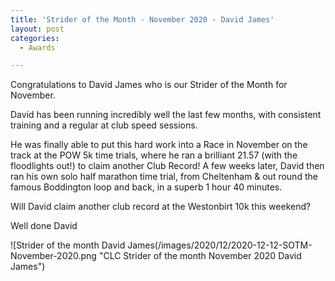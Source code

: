 ```yaml
---
title: 'Strider of the Month - November 2020 - David James'
layout: post
categories:
  - Awards

---
```


Congratulations to David James who is our Strider of the Month for November.

David has been running incredibly well the last few months, with consistent training and a regular at club speed sessions. 

He was finally able to put this hard work into a Race in November on the track at the POW 5k time trials, where he ran a brilliant 21.57 (with the floodlights out!) to claim another Club Record! A few weeks later, David then ran his own solo half marathon time trial, from Cheltenham & out round the famous Boddington loop and back, in a superb 1 hour 40 minutes.

Will David claim another club record at the Westonbirt 10k this weekend?

Well done David

![Strider of the month David James(/images/2020/12/2020-12-12-SOTM-November-2020.png "CLC Strider of the month November 2020 David James")
